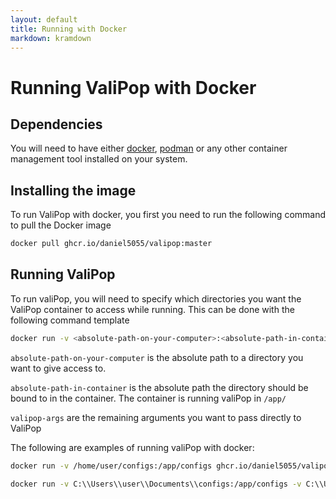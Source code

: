 ```yaml
---
layout: default
title: Running with Docker 
markdown: kramdown
---
```


# Running ValiPop with Docker

## Dependencies

You will need to have either [docker](https://www.docker.com/), [podman](https://podman.io/) or any other container management tool installed on your system.

## Installing the image

To run ValiPop with docker, you first you need to run the following command to pull the Docker image

```sh
docker pull ghcr.io/daniel5055/valipop:master
```

## Running ValiPop

To run valiPop, you will need to specify which directories you want the ValiPop container to access while running. This can be done with the following command template

```sh
docker run -v <absolute-path-on-your-computer>:<absolute-path-in-container> ghcr.io/daniel5055/valipop:master <valipop-args>
```

`absolute-path-on-your-computer` is the absolute path to a directory you want to give access to.

`absolute-path-in-container` is the absolute path the directory should be bound to in the container. The container is running valiPop in `/app/`

`valipop-args` are the remaining arguments you want to pass directly to ValiPop

The following are examples of running valiPop with docker:

```sh
docker run -v /home/user/configs:/app/configs ghcr.io/daniel5055/valipop:master configs/config.txt
```

```sh
docker run -v C:\\Users\\user\\Documents\\configs:/app/configs -v C:\\Users\\user\\Documents\\inputs:/app/inputs ghcr.io/daniel5055/valipop:master configs/config.txt
```
